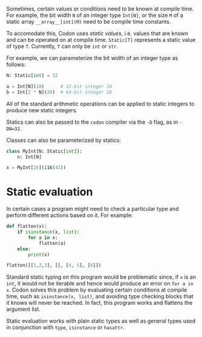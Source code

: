 Sometimes, certain values or conditions need to be known
at compile time. For example, the bit width `N` of an
integer type `Int[N]`, or the size `M` of a static array
`__array__[int](M)` need to be compile time constants.

To accomodate this, Codon uses *static values*, i.e.
values that are known and can be operated on at compile
time. `Static[T]` represents a static value of type `T`.
Currently, `T` can only be `int` or `str`.

For example, we can parameterize the bit width of an
integer type as follows:

``` python
N: Static[int] = 32

a = Int[N](10)      # 32-bit integer 10
b = Int[2 * N](20)  # 64-bit integer 20
```

All of the standard arithmetic operations can be applied
to static integers to produce new static integers.

Statics can also be passed to the `codon` compiler via the
`-D` flag, as in `-DN=32`.

Classes can also be parameterized by statics:

``` python
class MyInt[N: Static[int]]:
    n: Int[N]

x = MyInt[16](i16(42))
```

# Static evaluation

In certain cases a program might need to check a particular
type and perform different actions based on it. For example:

``` python
def flatten(x):
    if isinstance(x, list):
        for a in x:
            flatten(a)
    else:
        print(x)

flatten([[1,2,3], [], [4, 5], [6]])
```

Standard static typing on this program would be problematic
since, if `x` is an `int`, it would not be iterable and hence
would produce an error on `for a in x`. Codon solves this problem
by evaluating certain conditions at compile time, such as
`isinstance(x, list)`, and avoiding type checking blocks that it
knows will never be reached. In fact, this program works and flattens
the argument list.

Static evaluation works with plain static types as well as general
types used in conjunction with `type`, `isinstance` or `hasattr`.
